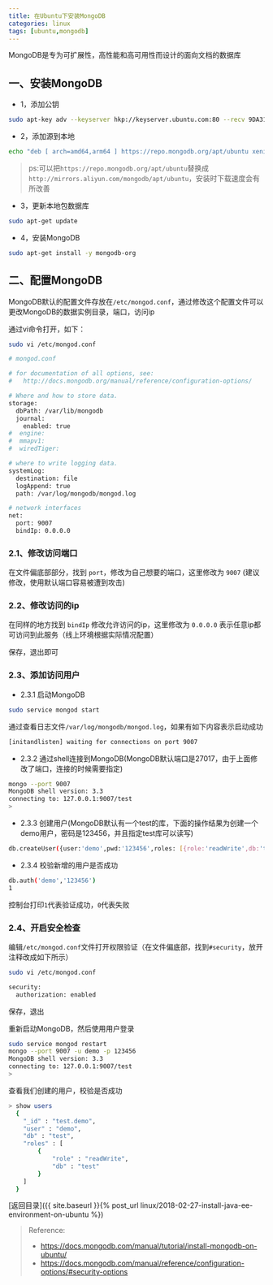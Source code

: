 ```yaml
---
title: 在Ubuntu下安装MongoDB
categories: linux
tags: [ubuntu,mongodb]
---
```


MongoDB是专为可扩展性，高性能和高可用性而设计的面向文档的数据库


## 一、安装MongoDB

- 1，添加公钥
```bash
sudo apt-key adv --keyserver hkp://keyserver.ubuntu.com:80 --recv 9DA31620334BD75D9DCB49F368818C72E52529D4
```

- 2，添加源到本地
```bash
echo "deb [ arch=amd64,arm64 ] https://repo.mongodb.org/apt/ubuntu xenial/mongodb-org/3.3 multiverse" | sudo tee /etc/apt/sources.list.d/mongodb-org-3.3.list
```
> ps:可以把`https://repo.mongodb.org/apt/ubuntu`替换成`http://mirrors.aliyun.com/mongodb/apt/ubuntu`，安装时下载速度会有所改善


- 3，更新本地包数据库
```bash
sudo apt-get update
```

- 4，安装MongoDB
```bash
sudo apt-get install -y mongodb-org
```

## 二、配置MongoDB

MongoDB默认的配置文件存放在`/etc/mongod.conf`，通过修改这个配置文件可以更改MongoDB的数据实例目录，端口，访问ip

通过vi命令打开，如下：

```bash
sudo vi /etc/mongod.conf

# mongod.conf

# for documentation of all options, see:
#   http://docs.mongodb.org/manual/reference/configuration-options/

# Where and how to store data.
storage:
  dbPath: /var/lib/mongodb
  journal:
    enabled: true
#  engine:
#  mmapv1:
#  wiredTiger:

# where to write logging data.
systemLog:
  destination: file
  logAppend: true
  path: /var/log/mongodb/mongod.log

# network interfaces
net:
  port: 9007
  bindIp: 0.0.0.0

```

### 2.1、修改访问端口

在文件偏底部部分，找到 `port`，修改为自己想要的端口，这里修改为 `9007` (建议修改，使用默认端口容易被遭到攻击)

### 2.2、修改访问的ip

在同样的地方找到 `bindIp` 修改允许访问的ip，这里修改为 `0.0.0.0` 表示任意ip都可访问到此服务（线上环境根据实际情况配置）

保存，退出即可

### 2.3、添加访问用户
 
- 2.3.1 启动MongoDB 
```bash
sudo service mongod start
```
通过查看日志文件`/var/log/mongodb/mongod.log`，如果有如下内容表示启动成功
```bash
[initandlisten] waiting for connections on port 9007
```

- 2.3.2 通过shell连接到MongoDB(MongoDB默认端口是27017，由于上面修改了端口，连接的时候需要指定)
```bash
mongo --port 9007
MongoDB shell version: 3.3
connecting to: 127.0.0.1:9007/test
> 
```

- 2.3.3 创建用户(MongoDB默认有一个test的库，下面的操作结果为创建一个demo用户，密码是123456，并且指定test库可以读写)
```bash
db.createUser({user:'demo',pwd:'123456',roles: [{role:'readWrite',db:'test'}]})
```

- 2.3.4 校验新增的用户是否成功
```bash
db.auth('demo','123456')
1
```
控制台打印`1`代表验证成功，`0`代表失败
    
### 2.4、开启安全检查

编辑`/etc/mongod.conf`文件打开权限验证（在文件偏底部，找到`#security`，放开注释改成如下所示）

```bash
sudo vi /etc/mongod.conf

security:
  authorization: enabled
```
保存，退出

重新启动MongoDB，然后使用用户登录

```bash
sudo service mongod restart
mongo --port 9007 -u demo -p 123456
MongoDB shell version: 3.3
connecting to: 127.0.0.1:9007/test
> 
```

查看我们创建的用户，校验是否成功
```bash
> show users
  {
  	"_id" : "test.demo",
  	"user" : "demo",
  	"db" : "test",
  	"roles" : [
  		{
  			"role" : "readWrite",
  			"db" : "test"
  		}
  	]
  }
```





[返回目录]({{ site.baseurl }}{% post_url linux/2018-02-27-install-java-ee-environment-on-ubuntu %})


> Reference:
> - https://docs.mongodb.com/manual/tutorial/install-mongodb-on-ubuntu/
> - https://docs.mongodb.com/manual/reference/configuration-options/#security-options
